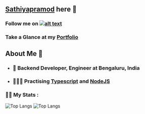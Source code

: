 ## <a href="https://github.com/Sathiyapramod" taget="blank">Sathiyapramod</a> here 👋

### <p>Follow me on <a href="https://www.linkedin.com/in/sathiyapramod" target="_blank">![alt text](https://img.shields.io/badge/-LinkedIn-0e76a8?style=plastic&logo=linkedIn)</a></p>
  
### Take a Glance at my <a href="https://portfolio-designed-sathiyapramod.netlify.app/" target="blank">Portfolio</a>

## About Me 🙂
  
- ### 🌱 Backend Developer, Engineer at Bengaluru, India 
- ### 🏃🏼‍♂️ Practising <a href="https://www.typescriptlang.org/" target="_blank">Typescript</a> and <a href="https://expressjs.com/" target="_blank">NodeJS</a>

### 🏋🏼‍ My Stats :
  
  ![Top Langs](https://github-readme-stats.vercel.app/api/top-langs/?username=sathiyapramod)
  ![Top Langs](https://github-readme-stats.vercel.app/api/?username=sathiyapramod&layout=compact&theme=vision-friendly-light)
